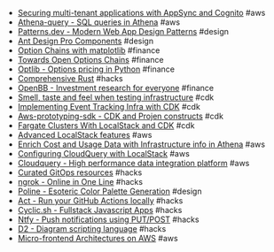 - [Securing multi-tenant applications with AppSync and Cognito](https://theburningmonk.com/2021/03/how-to-secure-multi-tenant-applications-with-appsync-and-cognito/) #aws
- [Athena-query - SQL queries in Athena](https://github.com/classmethod/athena-query) #aws
- [Patterns.dev - Modern Web App Design Patterns](https://patterns.dev/) #design
- [Ant Design Pro Components](https://pro.ant.design/) #design
- [Option Chains with matplotlib](https://jorgestutorials.com/optionchain.html) #finance
- [Towards Open Options Chains](https://chrischow.github.io/dataandstuff/2022-01-13-open-options-chains-part-i/) #finance
- [Optlib - Options pricing in Python](https://github.com/dbrojas/optlib) #finance
- [Comprehensive Rust](https://google.github.io/comprehensive-rust/) #hacks
- [OpenBB - Investment research for everyone](https://openbb.co/) #finance
- [Smell, taste and feel when testing infrastructure](https://www.tecracer.com/blog/cdk-cit-part2a/) #cdk
- [Implementing Event Tracking Infra with CDK](https://eng.wealthfront.com/2022/12/14/implementing-event-tracking-infra-with-cdk/) #cdk
- [Aws-prototyping-sdk - CDK and Projen constructs](https://github.com/aws/aws-prototyping-sdk) #cdk
- [Fargate Clusters With LocalStack and CDK](https://blog.dennisokeeffe.com/blog/2021-08-11-deploying-a-fargate-cluster-with-localstack-and-the-aws-cdk) #cdk
- [Advanced LocalStack features](https://github.com/localstack/localstack-pro-samples) #aws
- [Enrich Cost and Usage Data with Infrastructure info in Athena](https://www.cloudquery.io/how-to-guides/query-aws-cost-and-usage-athena) #aws
- [Configuring CloudQuery with LocalStack](https://www.cloudquery.io/how-to-guides/configuring-cloudquery-with-localstack) #aws
- [Cloudquery - High performance data integration platform](https://github.com/cloudquery/cloudquery) #aws
- [Curated GitOps resources](https://github.com/weaveworks/awesome-gitops) #hacks
- [ngrok - Online in One Line](https://ngrok.com/) #hacks
- [Poline - Esoteric Color Palette Generation](https://meodai.github.io/poline/) #design
- [Act - Run your GitHub Actions locally](https://github.com/nektos/act) #hacks
- [Cyclic.sh - Fullstack Javascript Apps](https://www.cyclic.sh/) #hacks
- [Ntfy - Push notifications using PUT/POST](https://github.com/binwiederhier/ntfy) #hacks
- [D2 - Diagram scripting language](https://github.com/terrastruct/d2) #hacks
- [Micro-frontend Architectures on AWS](https://aws.amazon.com/blogs/architecture/micro-frontend-architectures-on-aws/) #aws
